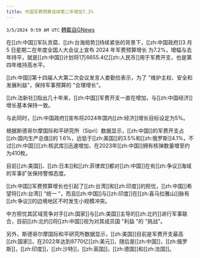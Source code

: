 ```yaml
---
title: 中国军费预算连续第二年增加7.2%
---
```

`3/5/2024 9:59 AM UTC` [轉載自GNews](https://gnews.org/articles/2367022)

在[[zh:中国]]军队贪腐、[[zh:台海局势]]持续紧张的背景下，[[zh:中国政府]]3 月 5 日星期二在年度全国人大会议上宣布 2024 年军费预算增长 为7.2%，增幅与去年持平，就是[[zh:中国]]计划将1万6655.4亿[[zh:人民币]]用于军费开支，也是第四年维持高水平。

[[zh:中国]]第十四届人大第二次会议发言人娄勤俭表示，为了 "维护主权、安全和发展利益"，保持军事预算的 "合理增长"。

[[zh:法新社]]指出几十年来，[[zh:中国]]军费开支一直在增加，与[[zh:中国经济]]增长基本保持一致。

与此同时，[[zh:中国政府]]宣布将2024年国内[[zh:经济]]增长目标设定为5%。

根据斯德哥尔摩国际和平研究所（Sipri）数据显示，[[zh:中国]]的军费开支占[[zh:国内生产总值]]的 1.6%，远低于[[zh:美国]]的3.5%和[[zh:俄罗斯]]4.1%，不过[[zh:中国]][[zh:核武库]]迅速增加，在2023年[[zh:中国]]拥有核弹数量增至约为410枚。

目前[[zh:美国]]、[[zh:日本]]和[[zh:菲律宾]]都对[[zh:中国]]在有[[zh:争议]]海域的军事扩张保持警惕态度。

[[zh:中国]]军费预算增长也引起了[[zh:台湾]]和[[zh:印度]]的担忧，[[zh:中国]]希望将[[zh:台湾]] "统一 "，而且[[zh:中国]]与[[zh:印度]]在[[zh:喜马拉雅山]]脉有[[zh:争议]]的边境地区不时发生小规模冲突。

中方担忧其区域竞争对手[[zh:国家]]与[[zh:美国]]主导的[[zh:北约]]进行军事联合，目前[[zh:北约]]将[[zh:中国]]视为对其成员国 "利益 "的 "挑战"。

另外，斯德哥尔摩国际和平研究所数据显示，[[zh:美国]]目前是军费开支最高[[zh:国家]]，在2022年达到8770亿[[zh:美元]]，随后是[[zh:中国]]，[[zh:俄罗斯]]，[[zh:印度]]，[[zh:沙特]]，[[zh:英国]]，[[zh:德国]]和[[zh:法国]]。
